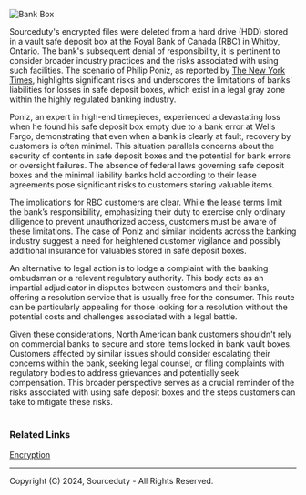 ![Bank Box](https://github.com/sourceduty/Bank_Vault_Boxes/assets/123030236/06d58d38-ce37-4c62-921f-52c2baf1bf45)

Sourceduty's encrypted files were deleted from a hard drive (HDD) stored in a vault safe deposit box at the Royal Bank of Canada (RBC) in Whitby, Ontario. The bank's subsequent denial of responsibility, it is pertinent to consider broader industry practices and the risks associated with using such facilities. The scenario of Philip Poniz, as reported by [The New York Times](https://www.nytimes.com/2019/07/19/business/safe-deposit-box-theft.html), highlights significant risks and underscores the limitations of banks' liabilities for losses in safe deposit boxes, which exist in a legal gray zone within the highly regulated banking industry.

Poniz, an expert in high-end timepieces, experienced a devastating loss when he found his safe deposit box empty due to a bank error at Wells Fargo, demonstrating that even when a bank is clearly at fault, recovery by customers is often minimal. This situation parallels concerns about the security of contents in safe deposit boxes and the potential for bank errors or oversight failures. The absence of federal laws governing safe deposit boxes and the minimal liability banks hold according to their lease agreements pose significant risks to customers storing valuable items.

The implications for RBC customers are clear. While the lease terms limit the bank’s responsibility, emphasizing their duty to exercise only ordinary diligence to prevent unauthorized access, customers must be aware of these limitations. The case of Poniz and similar incidents across the banking industry suggest a need for heightened customer vigilance and possibly additional insurance for valuables stored in safe deposit boxes.

An alternative to legal action is to lodge a complaint with the banking ombudsman or a relevant regulatory authority. This body acts as an impartial adjudicator in disputes between customers and their banks, offering a resolution service that is usually free for the consumer. This route can be particularly appealing for those looking for a resolution without the potential costs and challenges associated with a legal battle.

Given these considerations, North American bank customers shouldn't rely on commercial banks to secure and store items locked in bank vault boxes. Customers affected by similar issues should consider escalating their concerns within the bank, seeking legal counsel, or filing complaints with regulatory bodies to address grievances and potentially seek compensation. This broader perspective serves as a crucial reminder of the risks associated with using safe deposit boxes and the steps customers can take to mitigate these risks.

#
### Related Links

[Encryption](https://github.com/sourceduty/Encryption)

***
Copyright (C) 2024, Sourceduty - All Rights Reserved.
